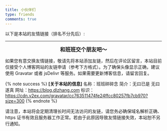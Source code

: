 ```yaml
---
title: 小伙伴们
type: friends
comments: true
---
```


以下是本站的友情链接（排名不分先后）:

<div><div class="links-content"><div class="link-navigation" id="links1"></div></div></div>

---

<div style="text-align:center;font-weight:bold;font-size:1.2em;">
和班班交个朋友吧～
</div>

如果您有意交换友情链接，敬请先将本站添加友链，然后在评论区留言，本站目前仅接受个人博客网站的友链申请（参考下方格式）。为了确保头像显示正确，建议使用 Gravatar 或者 jsDelivr 等服务。如果需要更新博客信息，请留言回复。

{% note success %}
**[关于本站的信息]**
名称：班班碎碎念
简介：无曰已是 无曰遂真
网址：https://blog.dlzhang.com
标识：https://cdn.v2ex.com/gravatar/cc763511474fe24ffcc80257fb7cb970?size=300
{% endnote %}

请注意，本站将会定期清理长时间无法访问的友链，请您务必确保域名解析正确、https 证书有效且服务器工作正常。若由于此原因导致友情链接失效，本站恕不另行通知。
